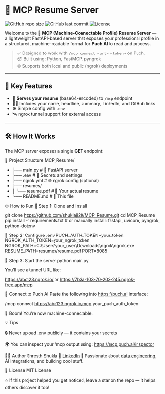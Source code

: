# 🚀 MCP Resume Server

![GitHub repo size](https://img.shields.io/github/repo-size/shuklaji28/MCP_Resume?color=blue)
![GitHub last commit](https://img.shields.io/github/last-commit/shuklaji28/MCP_Resume?color=green)
![License](https://img.shields.io/github/license/shuklaji28/MCP_Resume?color=brightgreen)

Welcome to the 🧠 **MCP (Machine-Connectable Profile) Resume Server** — a lightweight FastAPI-based server that exposes your professional profile in a structured, machine-readable format for **Puch AI** to read and process.

> ✅ Designed to work with `/mcp connect <url> <token>` on Puch.  
> 📦 Built using: Python, FastMCP, pyngrok  
> 🌐 Supports both local and public (ngrok) deployments

---

## 📌 Key Features

- 📄 **Serves your resume** (base64-encoded) to `/mcp` endpoint
- 🧑‍💼 Includes your name, headline, summary, LinkedIn, and GitHub links
- ⚙️ Simple config with `.env`
- 🛰️ ngrok tunnel support for external access

---

## 🛠️ How It Works

The MCP server exposes a single **GET** endpoint:

📁 Project Structure
MCP_Resume/
- ├── main.py           # 🚀 FastAPI server
- ├── .env              # 🔐 Secrets and settings
- ├── ngrok.yml         # 🌐 ngrok config (optional)
- ├── resumes/
- │   └── resume.pdf    # 📄 Your actual resume
- └── README.md         # 📘 This file


⚙️ How to Run
🔧 Step 1: Clone and Install

git clone https://github.com/shuklaji28/MCP_Resume.git
cd MCP_Resume
pip install -r requirements.txt  # or manually install: fastapi, uvicorn, pyngrok, python-dotenv

🔧 Step 2: Configure .env
PUCH_AUTH_TOKEN=your_token
NGROK_AUTH_TOKEN=your_ngrok_token
NGROK_PATH=C:\\Users\\your_user\\Downloads\\ngrok\\ngrok.exe
RESUME_PATH=resumes/resume.pdf
PORT=8085

🔧 Step 3: Start the server
python main.py

You’ll see a tunnel URL like:

https://abc123.ngrok.io/ or https://7b3a-103-70-203-245.ngrok-free.app/mcp

📡 Connect to Puch AI
Paste the following into https://puch.ai interface:

/mcp connect https://abc123.ngrok.io/mcp your_puch_auth_token

🎉 Boom! You’re now machine-connectable.

💡 Tips


🔒 Never upload .env publicly — it contains your secrets

🌍 You can inspect your /mcp output using: https://mcp.puch.ai/inspector

👨‍💻 Author
Shresth Shukla 
🔗 [LinkedIn](https://linkedin.com/in/shresthshuklaji)
🧠 Passionate about [data engineering](https://uselessai.in), AI integrations, and building cool stuff.

📜 License
MIT License

⭐ If this project helped you get noticed, leave a star on the repo — it helps others discover it too!

